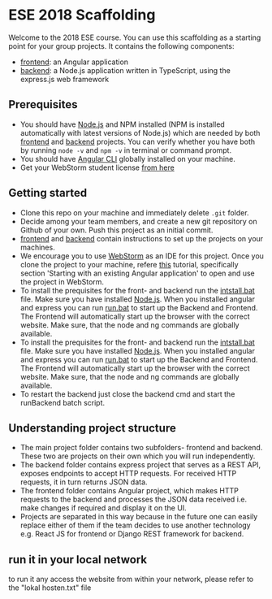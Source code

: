 # ESE 2018 Scaffolding
Welcome to the 2018 ESE course. You can use this scaffolding as a starting point for your group projects. It contains the following components:
- [frontend](https://github.com/scg-unibe-ch/ese2018-team1/tree/master/Project/ESE-2018-Scaffolding-master/frontend): an Angular application
- [backend](https://github.com/scg-unibe-ch/ese2018-team1/tree/master/Project/ESE-2018-Scaffolding-master/backend): a Node.js application written in TypeScript, using the express.js web framework 

## Prerequisites
- You should have [Node.js](https://nodejs.org/en/) and NPM installed (NPM is installed automatically with latest versions of Node.js) which are needed by both [frontend](https://github.com/scg-unibe-ch/ese2018-team1/tree/master/Project/ESE-2018-Scaffolding-master/frontend) and [backend](https://github.com/scg-unibe-ch/ese2018-team1/tree/master/Project/ESE-2018-Scaffolding-master/backend) projects. You can verify whether you have both by running `node -v` and `npm -v` in terminal or command prompt.
- You should have [Angular CLI](https://cli.angular.io/) globally installed on your machine.
- Get your WebStorm student license [from here](https://www.jetbrains.com/shop/eform/students) 

## Getting started
- Clone this repo on your machine and immediately delete `.git` folder.
- Decide among your team members, and create a new git repository on Github of your own. Push this project as an initial commit.
- [frontend](https://github.com/scg-unibe-ch/ese2018-team1/tree/master/Project/ESE-2018-Scaffolding-master/frontend) and [backend](https://github.com/scg-unibe-ch/ese2018-team1/tree/master/Project/ESE-2018-Scaffolding-master/backend) contain instructions to set up the projects on your machines.
- We encourage you to use [WebStorm](https://www.jetbrains.com/webstorm/) as an IDE for this project. Once you clone the project to your machine, refere [this](https://www.jetbrains.com/help/webstorm/angular.html) tutorial, specifically section 'Starting with an existing Angular application' to open and use the project in WebStorm. 
- To install the prequisites for the front- and backend run the [intstall.bat](https://github.com/scg-unibe-ch/ese2018-team1/tree/master/Project/ESE-2018-Scaffolding-master/intstall.bat) file. Make sure you have installed [Node.js](https://nodejs.org/en/). When you installed angular and express you can run [run.bat](https://github.com/scg-unibe-ch/ese2018-team1/tree/master/Project/ESE-2018-Scaffolding-master/run.bat) to start up the Backend and Frontend. The Frontend will automatically start up the browser with the correct website. Make sure, that the node and ng commands are globally available. 
- To install the prequisites for the front- and backend run the [intstall.bat](https://github.com/scg-unibe-ch/ese2018-team1/tree/master/Project/ESE-2018-Scaffolding-master/intstall.bat) file. Make sure you have installed [Node.js](https://nodejs.org/en/). When you installed angular and express you can run [run.bat](https://github.com/scg-unibe-ch/ese2018-team1/tree/master/Project/ESE-2018-Scaffolding-master/run.bat) to start up the Backend and Frontend. The Frontend will automatically start up the browser with the correct website. Make sure, that the node and ng commands are globally available.
- To restart the backend just close the backend cmd and start the runBackend batch script.


## Understanding project structure
- The main project folder contains two subfolders- frontend and backend. These two are projects on their own which you will run independently. 
- The backend folder contains express project that serves as a REST API, exposes endpoints to accept HTTP requests. For received HTTP requests, it in turn returns JSON data.
- The frontend folder contains Angular project, which makes HTTP requests to the backend and processes the JSON data received i.e. make changes if required and display it on the UI.
- Projects are separated in this way because in the future one can easily replace either of them if the team decides to use another technology e.g. React JS for frontend or Django REST framework for backend.



## run it in your local network
to run it any access the website from within your network, please refer to the "lokal hosten.txt" file
